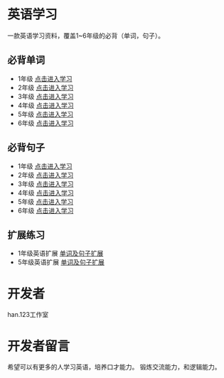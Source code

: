 # 英语学习
一款英语学习资料，覆盖1~6年级的必背（单词，句子）。
## 必背单词
- 1年级 [点击进入学习](https://han123ha.github.io/my_han.123_2/1年级单词.html)
- 2年级 [点击进入学习](https://han123ha.github.io/my_han.123_2/2年级单词.html)
- 3年级 [点击进入学习](https://han123ha.github.io/my_han.123_2/3年级单词.html)
- 4年级 [点击进入学习](https://han123ha.github.io/my_han.123_2/4年级单词.html)
- 5年级 [点击进入学习](https://han123ha.github.io/my_han.123_2/5年级单词.html)
- 6年级 [点击进入学习](https://han123ha.github.io/my_han.123_2/6年级单词.html)
## 必背句子
- 1年级 [点击进入学习]()
- 2年级 [点击进入学习]()
- 3年级 [点击进入学习]()
- 4年级 [点击进入学习]()
- 5年级 [点击进入学习]()
- 6年级 [点击进入学习]()
## 扩展练习
- 1年级英语扩展
[单词及句子扩展](https://han123ha.github.io/my_han.123_2/1年级扩展练习.html)
- 5年级英语扩展
[单词及句子扩展](https://han123ha.github.io/my_han.123_2/5年级扩展练习.html)
# 开发者
han.123工作室
# 开发者留言
希望可以有更多的人学习英语，培养口才能力。
锻炼交流能力，和逻辑能力。


